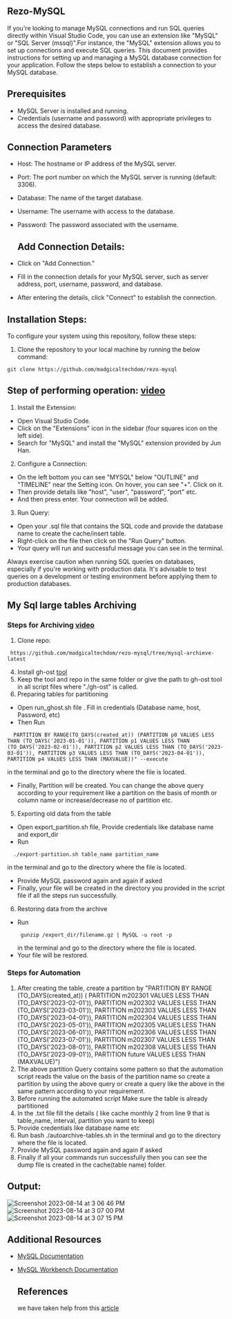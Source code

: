 ## Rezo-MySQL
If you're looking to manage MySQL connections and run SQL queries directly within Visual Studio Code, you can use an extension like "MySQL" or "SQL Server (mssql)".For instance, the "MySQL" extension allows you to set up connections and execute SQL queries. 
This document provides instructions for setting up and managing a MySQL database connection for your application. Follow the steps below to establish a connection to your MySQL database.

## Prerequisites
- MySQL Server is installed and running.
- Credentials (username and password) with appropriate privileges to access the desired database.

## Connection Parameters
- Host: The hostname or IP address of the MySQL server.
- Port: The port number on which the MySQL server is running (default: 3306).
- Database: The name of the target database.
- Username: The username with access to the database.
- Password: The password associated with the username.

  ## Add Connection Details:

- Click on "Add Connection."
- Fill in the connection details for your MySQL server, such as server address, port, username, password, and database.
- After entering the details, click "Connect" to establish the connection.
## Installation Steps:
To configure your system using this repository, follow these steps:


1. Clone the repository to your local machine by running the below command:

```
git clone https://github.com/madgicaltechdom/rezo-mysql
```
## Step of performing operation: [video](https://drive.google.com/file/d/18FqgshsfDs1wlN9qG178P9bOByEkb6ii/view)

 1. Install the Extension:

- Open Visual Studio Code.
- Click on the "Extensions" icon in the sidebar (four squares icon on the left side).
- Search for "MySQL" and install the "MySQL" extension provided by Jun Han.
  
 2. Configure a Connection:
- On the left bottom you can see "MYSQL" below "OUTLINE" and "TIMELINE" near the Setting icon.
   On hover, you can see "+". Click on it.
- Then provide details like "host", "user", "password", "port" etc.
-   And then press enter. Your connection will be added.
3. Run Query:
- Open your .sql file that contains the SQL code and provide the database name to create the cache/insert table.
- Right-click on the file then click on the "Run Query" button.
- Your query will run and successful message you can see in the terminal.

Always exercise caution when running SQL queries on databases, especially if you're working with production data. It's advisable to test queries on a development or testing environment before applying them to production databases.

## My Sql large tables Archiving
### Steps for Archiving [video](https://drive.google.com/file/d/13XYQ_gdBlxuHMapFnvCGQxcrUg-js9e7/view)
1. Clone repo:
````
 https://github.com/madgicaltechdom/rezo-mysql/tree/mysql-archieve-latest
````
4. Install gh-ost [tool]( https://github.com/github/gh-ost/releases/tag/v1.1.5)
5. Keep the tool and repo in the same folder or give the path to gh-ost tool in all script files where "./gh-ost" is called.
6. Preparing tables for partitioning
- Open run_ghost.sh file . Fill in credentials (Database name, host, Password, etc)
- Then Run
```
  PARTITION BY RANGE(TO_DAYS(created_at)) (PARTITION p0 VALUES LESS THAN (TO_DAYS('2023-01-01')), PARTITION p1 VALUES LESS THAN (TO_DAYS('2023-02-01')), PARTITION p2 VALUES LESS THAN (TO_DAYS('2023-03-01')), PARTITION p3 VALUES LESS THAN (TO_DAYS('2023-04-01')), PARTITION p4 VALUES LESS THAN (MAXVALUE))" --execute
```
 in the terminal and go to the directory where the file is located.
- Finally, Partition will be created. You can change the above query according to your requirement like a partition on the basis of month or column name or increase/decrease no of partition etc.
5. Exporting old data from the table
- Open export_partition.sh file, Provide credentials like database name and export_dir
- Run
```
  ./export-partition.sh table_name partition_name
```
  in the terminal and go to the directory where the file is located.
- Provide MySQL password again and again if asked
- Finally, your file will be created in the directory you provided in the script file if all the steps run successfully.
6. Restoring data from the archive
- Run
  ```
   gunzip /export_dir/filename.gz | MySQL -u root -p
  ```
  in the terminal and go to the directory where the file is located.
- Your file will be restored.
### Steps for Automation
1. After creating the table, create a partition by "PARTITION BY RANGE (TO_DAYS(created_at)) (
PARTITION m202301 VALUES LESS THAN (TO_DAYS('2023-02-01')),
PARTITION m202302 VALUES LESS THAN (TO_DAYS('2023-03-01')),
PARTITION m202303 VALUES LESS THAN (TO_DAYS('2023-04-01')),
PARTITION m202304 VALUES LESS THAN (TO_DAYS('2023-05-01')),
PARTITION m202305 VALUES LESS THAN (TO_DAYS('2023-06-01')),
PARTITION m202306 VALUES LESS THAN (TO_DAYS('2023-07-01')),
PARTITION m202307 VALUES LESS THAN (TO_DAYS('2023-08-01')),
PARTITION m202308 VALUES LESS THAN (TO_DAYS('2023-09-01')),
PARTITION future VALUES LESS THAN (MAXVALUE)")
2. The above partition Query contains some pattern so that the automation script reads the value on the basis of the partition name so create a partition by using the above query or create a query like the above in the same pattern according to your requirement.
3. Before running the automated script Make sure the table is already partitioned
4. In the .txt file fill the details ( like cache monthly 2  from line 9 that is table_name, interval, partition you want to keep)
5. Provide credentials like database name etc
6. Run bash ./autoarchive-tables.sh in the terminal and go to the directory where the file is located.
7. Provide MySQL password again and again if asked
8. Finally if all your commands run successfully then you can see the dump file is created in the cache(table name) folder.
## Output:
![Screenshot 2023-08-14 at 3 06 46 PM](https://github.com/madgicaltechdom/rezo-mysql/assets/109335469/87f44afd-91df-4d5b-a75f-0546db269c20)
![Screenshot 2023-08-14 at 3 07 00 PM](https://github.com/madgicaltechdom/rezo-mysql/assets/109335469/ed0f9c44-e03f-4417-b67a-ba44bbde471e)
![Screenshot 2023-08-14 at 3 07 15 PM](https://github.com/madgicaltechdom/rezo-mysql/assets/109335469/f4a1696b-2fae-4d95-afc0-e6a3a16a874f)
   
## Additional Resources
- [MySQL Documentation](https://dev.mysql.com/doc/)
- [MySQL Workbench Documentation](https://dev.mysql.com/doc/workbench/en/)

  ## References
  we have taken help from this [article](https://dev.to/nejremeslnici/archiving-large-mysql-tables-part-i-intro-4im1) 
  
